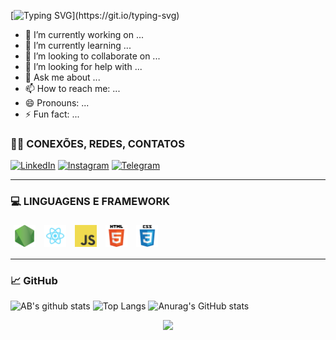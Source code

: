 [![Typing SVG](https://readme-typing-svg.demolab.com/?lines=Bem+vindo+ao+meu+perfil!;)](https://git.io/typing-svg)
- 🔭 I’m currently working on ...
- 🌱 I’m currently learning ...
- 👯 I’m looking to collaborate on ...
- 🤔 I’m looking for help with ...
- 💬 Ask me about ...
- 📫 How to reach me: ...
- 😄 Pronouns: ...
- ⚡ Fun fact: ...


### 🤝🏻 CONEXÕES, REDES, CONTATOS


[![LinkedIn](https://img.shields.io/badge/LinkedIn-0077B5?style=for-the-badge&logo=linkedin&logoColor=white)](https://www.linkedin.com/in/lucas-mascarenhas-08502b201/)
[![Instagram](https://img.shields.io/badge/Instagram-E1306C?style=for-the-badge&logo=instagram&logoColor=white)](https://www.instagram.com/eu.luquitas/)
[![Telegram](https://img.shields.io/badge/Telegram-2CA5E0?style=for-the-badge&logo=telegram&logoColor=white)](https://t.me/Lucasmascarenhas0)

---

### 💻 LINGUAGENS E FRAMEWORK

<p float="left">
  <img style="padding:5px;" align="center" alt="NodeJS" width="35px" src="https://raw.githubusercontent.com/github/explore/80688e429a7d4ef2fca1e82350fe8e3517d3494d/topics/nodejs/nodejs.png"/>
  <img style="padding:5px;" align="center" alt="ReactJs" width="35px" src="https://raw.githubusercontent.com/github/explore/80688e429a7d4ef2fca1e82350fe8e3517d3494d/topics/react/react.png"/>
  <img style="padding:5px;" align="center" alt="JavaScript" width="35px" src="https://raw.githubusercontent.com/github/explore/80688e429a7d4ef2fca1e82350fe8e3517d3494d/topics/javascript/javascript.png">
  <img style="padding:5px;" align="center" alt="HTML" width="35px" src="https://raw.githubusercontent.com/github/explore/80688e429a7d4ef2fca1e82350fe8e3517d3494d/topics/html/html.png">
  <img style="padding:5px;" align="center" alt="CSS" width="35px" src="https://raw.githubusercontent.com/github/explore/80688e429a7d4ef2fca1e82350fe8e3517d3494d/topics/css/css.png">
 </p>

---

### 📈 GitHub 

![AB's github stats](https://github-readme-stats.vercel.app/api?username=anuraghazra&count_private=true&show_icons=true&theme=radical)
![Top Langs](https://github-readme-stats.vercel.app/api/top-langs/?username=lucasmascarenhas01&layout=compact&langs_count=10&theme=radical)
![Anurag's GitHub stats](https://github-readme-stats.vercel.app/api?username=lucasmascarenhas01&show_icons=true&theme=radical)



<div align="center">
  <img src="https://user-images.githubusercontent.com/122394807/211657175-1a69c0ce-dc37-4471-b4fe-4b4490d5360c.gif" width="300px"/>
</div>

